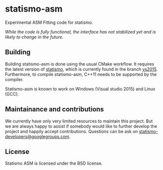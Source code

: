 # statismo-asm

Experimental ASM Fitting code for statismo.

*While the code is fully functional, the interface has not stabilized yet and is likely to change in the future.*

## Building

Building statismo-asm is done using the usual CMake workflow.
It requires the latest version of [statismo](https:/github.com/statismo/statismo), which is currently found in the branch [vs2015](https://github.com/statismo/statismo/tree/vs2015).
Furthermore, to compile statismo-asm, C++11 needs to be supported by the compiler.


Statismo-asm is known to work on Windows (Visual studio 2015) and Linux (GCC).


## Maintainance and contributions

We currently have only very limited resources to maintain this project. But we are always happy to assist if somebody would like to further develop the project and happily accept contributions. Questions can be ask on statismo-developers@googlegroups.com.


## License

Statismo ASM is licensed under the BSD license.
